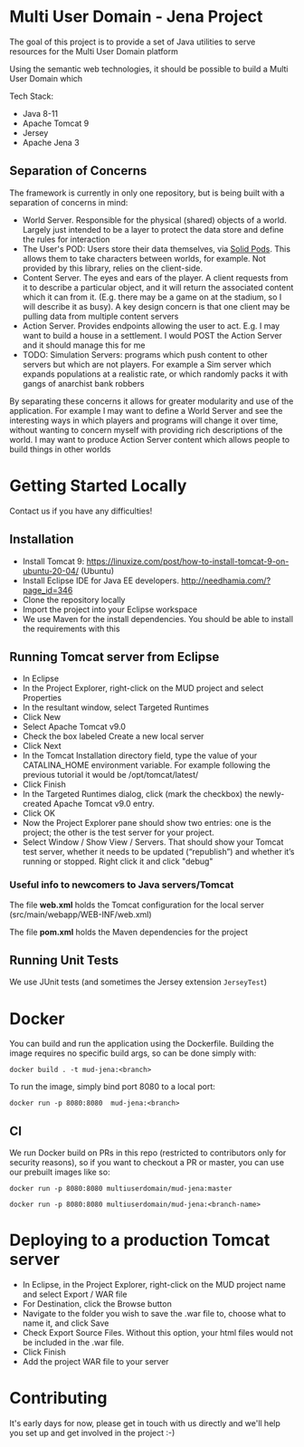 

# Multi User Domain - Jena Project

The goal of this project is to provide a set of Java utilities to serve resources for the Multi User Domain platform

Using the semantic web technologies, it should be possible to build a Multi User Domain which 

Tech Stack:
* Java 8-11
* Apache Tomcat 9
* Jersey
* Apache Jena 3

## Separation of Concerns

The framework is currently in only one repository, but is being built with a separation of concerns in mind:

* World Server. Responsible for the physical (shared) objects of a world. Largely just intended to be a layer to protect the data store and define the rules for interaction
* The User's POD: Users store their data themselves, via [Solid Pods](https://inrupt.com/solid/). This allows them to take characters between worlds, for example. Not provided by this library, relies on the client-side.
* Content Server. The eyes and ears of the player. A client requests from it to describe a particular object, and it will return the associated content which it can from it. (E.g. there may be a game on at the stadium, so I will describe it as busy). A key design concern is that one client may be pulling data from multiple content servers
* Action Server. Provides endpoints allowing the user to act. E.g. I may want to build a house in a settlement. I would POST the Action Server and it should manage this for me
* TODO: Simulation Servers: programs which push content to other servers but which are not players. For example a Sim server which expands populations at a realistic rate, or which randomly packs it with gangs of anarchist bank robbers

By separating these concerns it allows for greater modularity and use of the application. For example I may want to define a World Server and see the interesting ways in which players and programs will change it over time, without wanting to concern myself with providing rich descriptions of the world. I may want to produce Action Server content which allows people to build things in other worlds

# Getting Started Locally

Contact us if you have any difficulties!

## Installation

* Install Tomcat 9: https://linuxize.com/post/how-to-install-tomcat-9-on-ubuntu-20-04/ (Ubuntu)
* Install Eclipse IDE for Java EE developers. http://needhamia.com/?page_id=346
* Clone the repository locally
* Import the project into your Eclipse workspace
* We use Maven for the install dependencies. You should be able to install the requirements with this

## Running Tomcat server from Eclipse

* In Eclipse
* In the Project Explorer, right-click on the MUD project and select Properties
* In the resultant window, select Targeted Runtimes
* Click New
* Select Apache Tomcat v9.0
* Check the box labeled Create a new local server
* Click Next
* In the Tomcat Installation directory field, type the value of your CATALINA_HOME environment variable. For example following the previous tutorial it would be /opt/tomcat/latest/
* Click Finish
* In the Targeted Runtimes dialog, click (mark the checkbox) the newly-created Apache Tomcat v9.0 entry.
* Click OK
* Now the Project Explorer pane should show two entries: one is the project; the other is the test server for your project.
* Select Window / Show View / Servers. That should show your Tomcat test server, whether it needs to be updated (“republish”) and whether it’s running or stopped. Right click it and click "debug"

### Useful info to newcomers to Java servers/Tomcat

The file **web.xml** holds the Tomcat configuration for the local server (src/main/webapp/WEB-INF/web.xml)

The file **pom.xml** holds the Maven dependencies for the project

## Running Unit Tests

We use JUnit tests (and sometimes the Jersey extension `JerseyTest`)

# Docker

You can build and run the application using the Dockerfile. Building the image requires no specific build args, so can be done simply with:
```
docker build . -t mud-jena:<branch>
```

To run the image, simply bind port 8080 to a local port:
```
docker run -p 8080:8080  mud-jena:<branch>
```

## CI

We run Docker build on PRs in this repo (restricted to contributors only for security reasons), so if you want to checkout a PR or master, you can use our prebuilt images like so:
```
docker run -p 8080:8080 multiuserdomain/mud-jena:master

docker run -p 8080:8080 multiuserdomain/mud-jena:<branch-name>
```

# Deploying to a production Tomcat server

* In Eclipse, in the Project Explorer, right-click on the MUD project name and select Export / WAR file
* For Destination, click the Browse button
* Navigate to the folder you wish to save the .war file to, choose what to name it, and click Save
* Check Export Source Files. Without this option, your html files would not be included in the .war file.
* Click Finish
* Add the project WAR file to your server

# Contributing

It's early days for now, please get in touch with us directly and we'll help you set up and get involved in the project :-)
